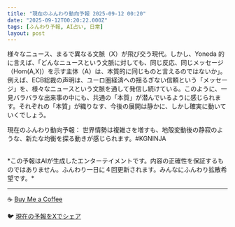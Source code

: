 ```yaml
---
title: "現在のふんわり動向予報 2025-09-12 00:20"
date: "2025-09-12T00:20:22.000Z"
tags: [ふんわり予報, AI占い, 日常]
layout: post
---
```


様々なニュース、まるで異なる文脈（X）が飛び交う現代。しかし、Yoneda 的に言えば、「どんなニュースという文脈に対しても、同じ反応、同じメッセージ（Hom(A,X)）を示す主体（A）は、本質的に同じものと言えるのではないか」。例えば、ECB総裁の声明は、ユーロ圏経済への揺るぎない信頼という「メッセージ」を、様々なニュースという文脈を通して発信し続けている。このように、一見バラバラな出来事の中にも、共通の「本質」が潜んでいるように感じられます。それぞれの「本質」が織りなす、今後の展開は静かに、しかし確実に動いていくでしょう。


現在のふんわり動向予報：
世界情勢は複雑さを増すも、地殻変動後の静寂のような、新たな均衡を探る動きが感じられます。#KGNINJA

<br>
*この予報はAIが生成したエンターテイメントです。内容の正確性を保証するものではありません。ふんわり一日に４回更新されます。みんなにふんわり拡散希望です。*

---
☕️ [Buy Me a Coffee](https://www.buymeacoffee.com/kgninja)

🐦 [現在の予報をXでシェア](https://twitter.com/intent/tweet?text=%E7%8F%BE%E5%9C%A8%E3%81%AE%E3%81%B5%E3%82%93%E3%82%8F%E3%82%8A%E4%BA%88%E5%A0%B1%3A%20%E3%80%8C%E6%A7%98%E3%80%85%E3%81%AA%E3%83%8B%E3%83%A5%E3%83%BC%E3%82%B9%E3%80%81%E3%81%BE%E3%82%8B%E3%81%A7%E7%95%B0%E3%81%AA%E3%82%8B%E6%96%87%E8%84%88%EF%BC%88X%EF%BC%89%E3%81%8C%E9%A3%9B%E3%81%B3%E4%BA%A4%E3%81%86%E7%8F%BE%E4%BB%A3%E3%80%82%E3%80%8D%23KGNINJA%20%E7%B6%9A%E3%81%8D%E3%81%AF%E3%83%96%E3%83%AD%E3%82%B0%E3%81%A7%EF%BC%81%F0%9F%91%87&url=https%3A%2F%2Fkg-ninja.github.io%2FFunwariyoso%2F)
